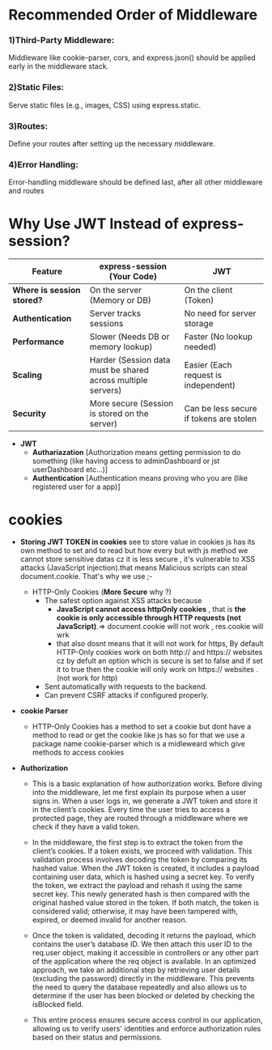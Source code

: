 # Recommended Order of Middleware
### 1)Third-Party Middleware:
Middleware like cookie-parser, cors, and express.json() should be applied early in the middleware stack.
### 2)Static Files:
Serve static files (e.g., images, CSS) using express.static.
### 3)Routes:
Define your routes after setting up the necessary middleware.
### 4)Error Handling:
Error-handling middleware should be defined last, after all other middleware and routes


# Why Use JWT Instead of express-session?

| Feature            | express-session (Your Code) | JWT |
|--------------------|---------------------------|-----|
| **Where is session stored?** | On the server (Memory or DB) | On the client (Token) |
| **Authentication** | Server tracks sessions | No need for server storage |
| **Performance** | Slower (Needs DB or memory lookup) | Faster (No lookup needed) |
| **Scaling** | Harder (Session data must be shared across multiple servers) | Easier (Each request is independent) |
| **Security** | More secure (Session is stored on the server) | Can be less secure if tokens are stolen |

* **JWT** 
    - **Authariazation** [Authorization means getting permission to do something (like having access to adminDashboard or jst userDashboard  etc...)]  
    - **Authentication** [Authentication means proving who you are (like registered user for a app)]

# cookies
* **Storing  JWT TOKEN in  cookies**
    see to store value in cookies js has its own method to set and to read but how every  but with js method we cannot store sensitive datas cz it is less secure , it's vulnerable to XSS attacks (JavaScript injection).that means Malicious scripts can steal document.cookie.
    That's why we use ;-
    * HTTP-Only Cookies (**More Secure** why ?)
        - The safest option against XSS attacks because 
            - **JavaScript cannot access httpOnly cookies** , that is **the cookie is only accessible through HTTP requests (not JavaScript)**.=> document.cookie will not work , res.cookie will wrk
            - that also dosnt means that it will not work for https,
            By default HTTP-Only cookies work on both http:// and https:// websites cz by defult an option which is secure is set to false  and if set it to true  then the cookie will only work on https:// websites .(not work for http)
        - Sent automatically with requests to the backend.
        - Can prevent CSRF attacks if configured properly.
         
* **cookie Parser** 
    * HTTP-Only Cookies  has a method to set a cookie  but dont have a method to read or get the cookie  like js has so for that we use a package name cookie-parser which is a midleweard which give methods to access cookies


* **Authorization**
    * This is a basic explanation of how authorization works. Before diving into the middleware, let me first explain its purpose when a user signs in. When a user logs in, we generate a JWT token and store it in the client’s cookies. Every time the user tries to access a protected page, they are routed through a middleware where we check if they have a valid token.

    * In the middleware, the first step is to extract the token from the client’s cookies. If a token exists, we proceed with validation. This validation process involves decoding the token by comparing its hashed value. When the JWT token is created, it includes a payload containing user data, which is hashed using a secret key. To verify the token, we extract the payload and rehash it using the same secret key. This newly generated hash is then compared with the original hashed value stored in the token. If both match, the token is considered valid; otherwise, it may have been tampered with, expired, or deemed invalid for another reason.

    * Once the token is validated, decoding it returns the payload, which contains the user’s database ID. We then attach this user ID to the req.user object, making it accessible in controllers or any other part of the application where the req object is available. In an optimized approach, we take an additional step by retrieving user details (excluding the password) directly in the middleware. This prevents the need to query the database repeatedly and also allows us to determine if the user has been blocked or deleted by checking the isBlocked field.

    * This entire process ensures secure access control in our application, allowing us to verify users' identities and enforce authorization rules based on their status and permissions.